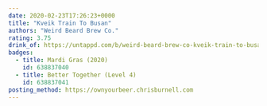 ```yaml
---
date: 2020-02-23T17:26:23+0000
title: "Kveik Train To Busan"
authors: "Weird Beard Brew Co."
rating: 3.75
drink_of: https://untappd.com/b/weird-beard-brew-co-kveik-train-to-busan/3226736
badges:
  - title: Mardi Gras (2020)
    id: 638837040
  - title: Better Together (Level 4)
    id: 638837041
posting_method: https://ownyourbeer.chrisburnell.com
---
```

